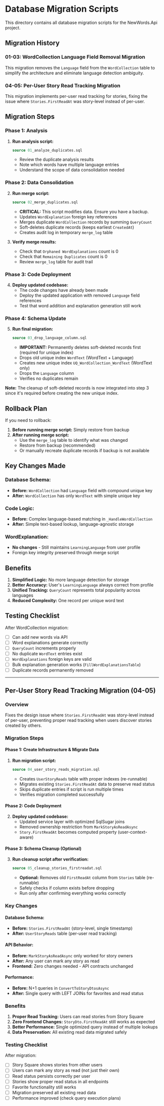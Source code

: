 # Database Migration Scripts

This directory contains all database migration scripts for the NewWords.Api project.

## Migration History

### 01-03: WordCollection Language Field Removal Migration
This migration removes the `Language` field from the `WordCollection` table to simplify the architecture and eliminate language detection ambiguity.

### 04-05: Per-User Story Read Tracking Migration  
This migration implements per-user read tracking for stories, fixing the issue where `Stories.FirstReadAt` was story-level instead of per-user.

## Migration Steps

### Phase 1: Analysis
1. **Run analysis script:**
   ```sql
   source 01_analyze_duplicates.sql
   ```
   - Review the duplicate analysis results
   - Note which words have multiple language entries
   - Understand the scope of data consolidation needed

### Phase 2: Data Consolidation
2. **Run merge script:**
   ```sql
   source 02_merge_duplicates.sql
   ```
   - **CRITICAL:** This script modifies data. Ensure you have a backup.
   - Updates `WordExplanation` foreign key references
   - Merges duplicate `WordCollection` records by summing `QueryCount`
   - Soft-deletes duplicate records (keeps earliest `CreatedAt`)
   - Creates audit log in temporary `merge_log` table

3. **Verify merge results:**
   - Check that `Orphaned WordExplanations` count is 0
   - Check that `Remaining Duplicates` count is 0
   - Review `merge_log` table for audit trail

### Phase 3: Code Deployment
4. **Deploy updated codebase:**
   - The code changes have already been made
   - Deploy the updated application with removed `Language` field references
   - Test that word addition and explanation generation still work

### Phase 4: Schema Update
5. **Run final migration:**
   ```sql
   source 03_drop_language_column.sql
   ```
   - **IMPORTANT:** Permanently deletes soft-deleted records first (required for unique index)
   - Drops old unique index `WordText` (WordText + Language)
   - Creates new unique index `UQ_WordCollection_WordText` (WordText only)
   - Drops the `Language` column
   - Verifies no duplicates remain

**Note:** The cleanup of soft-deleted records is now integrated into step 3 since it's required before creating the new unique index.

## Rollback Plan

If you need to rollback:

1. **Before running merge script:** Simply restore from backup
2. **After running merge script:** 
   - Use the `merge_log` table to identify what was changed
   - Restore from backup (recommended)
   - Or manually recreate duplicate records if backup is not available

## Key Changes Made

### Database Schema:
- **Before:** `WordCollection` had `Language` field with compound unique key
- **After:** `WordCollection` has only `WordText` with simple unique key

### Code Logic:
- **Before:** Complex language-based matching in `_HandleWordCollection`
- **After:** Simple text-based lookup, language-agnostic storage

### WordExplanation:
- **No changes** - Still maintains `LearningLanguage` from user profile
- Foreign key integrity preserved through merge script

## Benefits

1. **Simplified Logic:** No more language detection for storage
2. **Better Accuracy:** User's `LearningLanguage` always correct from profile  
3. **Unified Tracking:** `QueryCount` represents total popularity across languages
4. **Reduced Complexity:** One record per unique word text

## Testing Checklist

After WordCollection migration:
- [ ] Can add new words via API
- [ ] Word explanations generate correctly
- [ ] `QueryCount` increments properly
- [ ] No duplicate `WordText` entries exist
- [ ] `WordExplanations` foreign keys are valid
- [ ] Bulk explanation generation works (`FillWordExplanationsTable`)
- [ ] Duplicate records permanently removed

---

## Per-User Story Read Tracking Migration (04-05)

### Overview
Fixes the design issue where `Stories.FirstReadAt` was story-level instead of per-user, preventing proper read tracking when users discover stories created by others.

### Migration Steps

#### Phase 1: Create Infrastructure & Migrate Data
1. **Run migration script:**
   ```sql
   source 04_user_story_reads_migration.sql
   ```
   - Creates `UserStoryReads` table with proper indexes (re-runnable)
   - Migrates existing `Stories.FirstReadAt` data to preserve read status
   - Skips duplicate entries if script is run multiple times
   - Verifies migration completed successfully

#### Phase 2: Code Deployment  
2. **Deploy updated codebase:**
   - Updated service layer with optimized SqlSugar joins
   - Removed ownership restriction from `MarkStoryAsReadAsync`
   - `Story.FirstReadAt` becomes computed property (user-context-aware)

#### Phase 3: Schema Cleanup (Optional)
3. **Run cleanup script after verification:**
   ```sql
   source 05_cleanup_stories_firstreadat.sql
   ```
   - **Optional:** Removes old `FirstReadAt` column from `Stories` table (re-runnable)
   - Safely checks if column exists before dropping
   - Run only after confirming everything works correctly

### Key Changes

#### Database Schema:
- **Before:** `Stories.FirstReadAt` (story-level, single timestamp)
- **After:** `UserStoryReads` table (per-user read tracking)

#### API Behavior:
- **Before:** `MarkStoryAsReadAsync` only worked for story owners
- **After:** Any user can mark any story as read
- **Frontend:** Zero changes needed - API contracts unchanged

#### Performance:
- **Before:** N+1 queries in `ConvertToStoryDtosAsync`
- **After:** Single query with LEFT JOINs for favorites and read status

### Benefits

1. **Proper Read Tracking:** Users can read stories from Story Square
2. **Zero Frontend Changes:** `StoryDto.FirstReadAt` still works as expected  
3. **Better Performance:** Single optimized query instead of multiple lookups
4. **Data Preservation:** All existing read data migrated safely

### Testing Checklist

After migration:
- [ ] Story Square shows stories from other users
- [ ] Users can mark any story as read (not just their own)
- [ ] Read status persists correctly per user
- [ ] Stories show proper read status in all endpoints
- [ ] Favorite functionality still works
- [ ] Migration preserved all existing read data
- [ ] Performance improved (check query execution plans)